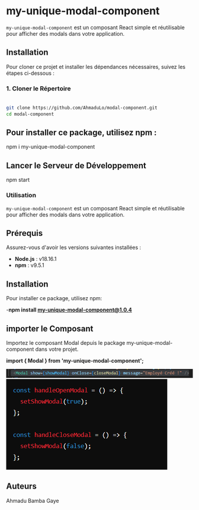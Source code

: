 # my-unique-modal-component

`my-unique-modal-component` est un composant React simple et réutilisable pour afficher des modals dans votre application.

## Installation

Pour cloner ce projet et installer les dépendances nécessaires, suivez les étapes ci-dessous :

### 1. Cloner le Répertoire

```bash

git clone https://github.com/AhmaduLo/modal-component.git
cd modal-component
```
## Pour installer ce package, utilisez npm :


npm i my-unique-modal-component

## Lancer le Serveur de Développement

npm start

### Utilisation
`my-unique-modal-component` est un composant React simple et réutilisable pour afficher des modals dans votre application.

## Prérequis

Assurez-vous d'avoir les versions suivantes installées :
- **Node.js** : v18.16.1
- **npm** : v9.5.1 


## Installation
Pour installer ce package, utilisez npm:

-**npm install my-unique-modal-component@1.0.4**

## importer le Composant
Importez le composant Modal depuis le package my-unique-modal-component dans votre projet.

**import { Modal } from 'my-unique-modal-component';**

![alt text](image.png)
![alt text](image-1.png)

## Auteurs
Ahmadu Bamba Gaye 